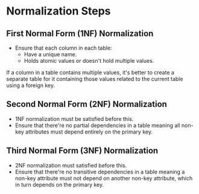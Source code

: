 # Normalization Steps

## First Normal Form (1NF) Normalization

- Ensure that each column in each table:
  - Have a unique name.
  - Holds atomic values or doesn't hold multiple values.

If a column in a table contains multiple values, it's better to create a separate table for it containing those values related to the current table using a foreign key.

## Second Normal Form (2NF) Normalization

- 1NF normalization must be satisfied before this.
- Ensure that there're no partial dependencies in a table meaning all non-key attributes must depend entirely on the primary key.

## Third Normal Form (3NF) Normalization

- 2NF normalization must satisfied before this.
- Ensure that there're no transitive dependencies in a table meaning a non-key attribute must not depend on another non-key attribute,
  which in turn depends on the primary key.
